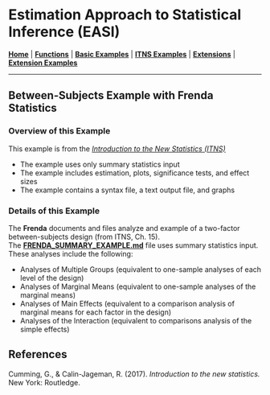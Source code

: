 # Estimation Approach to Statistical Inference (EASI)

[**Home**](https://github.com/cwendorf/EASI/) | 
[**Functions**](https://github.com/cwendorf/EASI/tree/master/A-Functions) | 
[**Basic Examples**](https://github.com/cwendorf/EASI/tree/master/B-BasicExamples) | 
[**ITNS Examples**](https://github.com/cwendorf/EASI/tree/master/C-ITNSExamples) | 
[**Extensions**](https://github.com/cwendorf/EASI/tree/master/D-Extensions) | 
[**Extension Examples**](https://github.com/cwendorf/EASI/tree/master/E-ExtensionExamples) 

---

## Between-Subjects Example with Frenda Statistics

### Overview of this Example

This example is from the _[Introduction to the New Statistics (ITNS)](https://thenewstatistics.com/itns/ "Introduction to the New Statistics")_
- The example uses only summary statistics input
- The example includes estimation, plots, significance tests, and effect sizes
- The example contains a syntax file, a text output file, and graphs

### Details of this Example

The **Frenda** documents and files analyze and example of a two-factor between-subjects design (from ITNS, Ch. 15).  
The [**FRENDA_SUMMARY_EXAMPLE.md**](./FRENDA_SUMMARY_EXAMPLE.md) file uses summary statistics input.  
These analyses include the following:

- Analyses of Multiple Groups (equivalent to one-sample analyses of each level of the design)
- Analyses of Marginal Means (equivalent to one-sample analyses of the marginal means)
- Analyses of Main Effects (equivalent to a comparison analysis of marginal means for each factor in the design)
- Analyses of the Interaction (equivalent to comparisons analysis of the simple effects)

## References

Cumming, G., & Calin-Jageman, R. (2017). _Introduction to the new statistics._ New York: Routledge.
